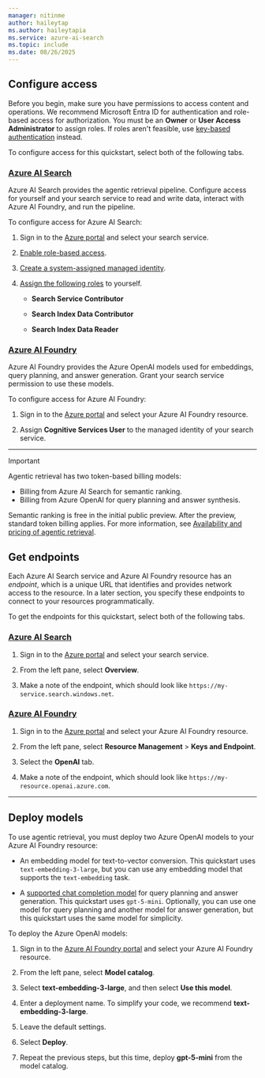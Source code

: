 ```yaml
---
manager: nitinme
author: haileytap
ms.author: haileytapia
ms.service: azure-ai-search
ms.topic: include
ms.date: 08/26/2025
---
```


## Configure access

Before you begin, make sure you have permissions to access content and operations. We recommend Microsoft Entra ID for authentication and role-based access for authorization. You must be an **Owner** or **User Access Administrator** to assign roles. If roles aren't feasible, use [key-based authentication](../../search-security-api-keys.md) instead.

To configure access for this quickstart, select both of the following tabs.

### [Azure AI Search](#tab/search-perms)

Azure AI Search provides the agentic retrieval pipeline. Configure access for yourself and your search service to read and write data, interact with Azure AI Foundry, and run the pipeline.

To configure access for Azure AI Search:

1. Sign in to the [Azure portal](https://portal.azure.com/) and select your search service.

1. [Enable role-based access](../../search-security-enable-roles.md).

1. [Create a system-assigned managed identity](../../search-how-to-managed-identities.md#create-a-system-managed-identity).

1. [Assign the following roles](../../search-security-rbac.md#how-to-assign-roles-in-the-azure-portal) to yourself.

    + **Search Service Contributor**

    + **Search Index Data Contributor**

    + **Search Index Data Reader**

### [Azure AI Foundry](#tab/foundry-perms)

Azure AI Foundry provides the Azure OpenAI models used for embeddings, query planning, and answer generation. Grant your search service permission to use these models.

To configure access for Azure AI Foundry:

1. Sign in to the [Azure portal](https://portal.azure.com/) and select your Azure AI Foundry resource.

1. Assign **Cognitive Services User** to the managed identity of your search service.

---

> [!IMPORTANT]
> Agentic retrieval has two token-based billing models:
>
> + Billing from Azure AI Search for semantic ranking.
> + Billing from Azure OpenAI for query planning and answer synthesis.
>
> Semantic ranking is free in the initial public preview. After the preview, standard token billing applies. For more information, see [Availability and pricing of agentic retrieval](../../agentic-retrieval-overview.md#availability-and-pricing).

## Get endpoints

Each Azure AI Search service and Azure AI Foundry resource has an *endpoint*, which is a unique URL that identifies and provides network access to the resource. In a later section, you specify these endpoints to connect to your resources programmatically.

To get the endpoints for this quickstart, select both of the following tabs.

### [Azure AI Search](#tab/search-endpoint)

1. Sign in to the [Azure portal](https://portal.azure.com/) and select your search service.

1. From the left pane, select **Overview**.

1. Make a note of the endpoint, which should look like `https://my-service.search.windows.net`.

### [Azure AI Foundry](#tab/foundry-endpoint)

1. Sign in to the [Azure portal](https://portal.azure.com/) and select your Azure AI Foundry resource.

1. From the left pane, select **Resource Management** > **Keys and Endpoint**.

1. Select the **OpenAI** tab.

1. Make a note of the endpoint, which should look like `https://my-resource.openai.azure.com`.

---

## Deploy models

To use agentic retrieval, you must deploy two Azure OpenAI models to your Azure AI Foundry resource:

+ An embedding model for text-to-vector conversion. This quickstart uses `text-embedding-3-large`, but you can use any embedding model that supports the `text-embedding` task.

+ A [supported chat completion model](../../agentic-retrieval-how-to-create-knowledge-base.md#supported-models) for query planning and answer generation. This quickstart uses `gpt-5-mini`. Optionally, you can use one model for query planning and another model for answer generation, but this quickstart uses the same model for simplicity.

To deploy the Azure OpenAI models:

1. Sign in to the [Azure AI Foundry portal](https://ai.azure.com/?cid=learnDocs) and select your Azure AI Foundry resource.

1. From the left pane, select **Model catalog**.

1. Select **text-embedding-3-large**, and then select **Use this model**.

1. Enter a deployment name. To simplify your code, we recommend **text-embedding-3-large**.

1. Leave the default settings.

1. Select **Deploy**.

1. Repeat the previous steps, but this time, deploy **gpt-5-mini** from the model catalog.
